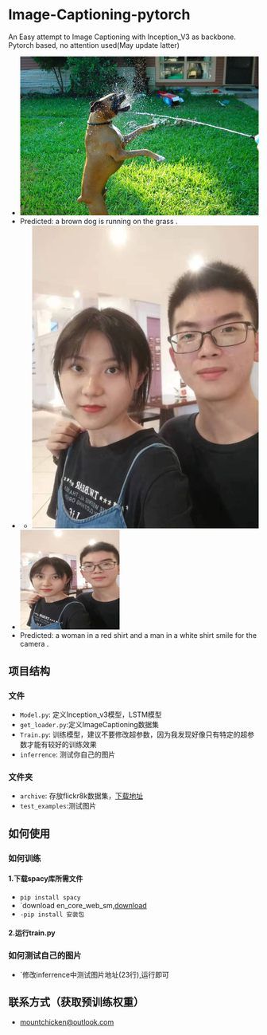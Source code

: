 # Image-Captioning-pytorch
An Easy attempt to Image Captioning with Inception_V3 as backbone. Pytorch based, no attention used(May update latter)
- ![test_example](https://github.com/Mountchicken/Image-Captioning-pytorch/blob/main/text_examples/dog.jpg)
- Predicted: <SOS> a brown dog is running on the grass . <EOS>
- - ![test_example](https://github.com/Mountchicken/Image-Captioning-pytorch/blob/main/text_examples/happy.jpg)
- <img src="https://github.com/Mountchicken/Image-Captioning-pytorch/blob/main/text_examples/happy.jpg" width="200" height="200" alt="抖音小程序"/><br/>
- Predicted: <SOS> a woman in a red shirt and a man in a white shirt smile for the camera . <EOS>
## 项目结构
### 文件

- `Model.py`: 定义Inception_v3模型，LSTM模型
- `get_loader.py`:定义ImageCaptioning数据集
- `Train.py`: 训练模型，建议不要修改超参数，因为我发现好像只有特定的超参数才能有较好的训练效果
- `inferrence`: 测试你自己的图片


### 文件夹
- `archive`: 存放flickr8k数据集，[下载地址](https://www.kaggle.com/aladdinpersson/flickr8kimagescaptions)
- `test_examples`:测试图片
## 如何使用

### 如何训练
#### 1.下载spacy库所需文件
- `pip install spacy`
- `download en_core_web_sm,[download](https://github.com/explosion/spacy-models/releases/tag/en_core_web_sm-3.0.0)
- `-pip install 安装包`
#### 2.运行train.py
### 如何测试自己的图片
- `修改inferrence中测试图片地址(23行),运行即可

## 联系方式（获取预训练权重）
- mountchicken@outlook.com



